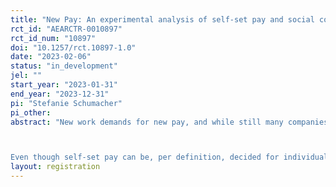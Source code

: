 ```yaml
---
title: "New Pay: An experimental analysis of self-set pay and social comparisons"
rct_id: "AEARCTR-0010897"
rct_id_num: "10897"
doi: "10.1257/rct.10897-1.0"
date: "2023-02-06"
status: "in_development"
jel: ""
start_year: "2023-01-31"
end_year: "2023-12-31"
pi: "Stefanie Schumacher"
pi_other:
abstract: "New work demands for new pay, and while still many companies are hesitant to change their traditional incentive practices, more and more pioneering companies are experimenting with new forms of pay. One such new pay model incorporates the idea that employees can determine their own salaries. First studies examining the causal implications of self-set pay show higher effort provision, but also document relatively high wage levels.

Even though self-set pay can be, per definition, decided for individually, information about peer performance might still be highly relevant. The main goal of this online study is to examine the influence of performance comparison on self-set wages and to vary whether people are informed about the average output that was generated by others working on the same task. Specifically, the chosen wage levels are analyzed and also the proportion of the participants selecting the highest wage in both conditions (with and without peer performance comparison). Furthermore, I analyze the effect of delegating decision-rights to employees on effort provision by running two treatments with fixed pay, allowing comparison of performance under self-selected versus fixed wages in the same task."
layout: registration
---
```


